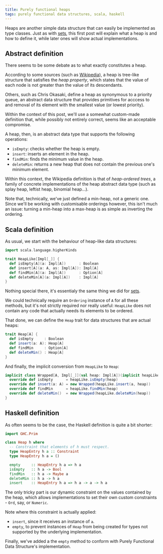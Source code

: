 ```yaml
---
title: Purely functional heaps
tags: purely functional data structures, scala, haskell
---
```


Heaps are another simple data structure that can easily be implemented as type classes. Just as with
[sets](/posts/2014-08-21-purely-functional-sets.html), this first post will explain what a heap
is and how to define it, while later ones will show actual implementations.

<!--more-->

## Abstract definition
There seems to be some debate as to what exactly constitutes a heap.

According to some sources (such as [Wikipedia](http://en.wikipedia.org/wiki/Heap_(data_structure))), a heap is tree-like
structure that satisfies the _heap property_, which states that the value of each node is not greater than the value of
its descendants.

Others, such as Chris Okasaki, define a heap as synonymous to a priority queue, an abstract data structure that provides
primitives for acccess to and removal of its element with the smallest value (or lowest priority).

Within the context of this post, we'll use a somewhat custom-made definition that, while possibly not entirely correct,
seems like an acceptable compromise.

A heap, then, is an abstract data type that supports the following operations:

* `isEmpty`: checks whether the heap is empty.
* `insert`: inserts an element in the heap.
* `findMin`: finds the minimum value in the heap.
* `deleteMin`: returns a new heap that does not contain the previous one's minimum element.

Within this context, the Wikipedia definition is that of _heap-ordered trees_, a family of concrete implementations of
the heap abstract data type (such as splay heap, leftist heap, binomial heap...).

Note that, technically, we've just defined a min-heap, not a generic one. Since we'll be working with customisable
orderings however, this isn't much an issue: turning a min-heap into a max-heap is as simple as inverting
the ordering.


## Scala definition
As usual, we start with the behaviour of heap-like data structures:
```scala
import scala.language.higherKinds

trait HeapLike[Impl[_]] {
  def isEmpty[A](a: Impl[A])      : Boolean
  def insert[A](a: A, as: Impl[A]): Impl[A]
  def findMin[A](a: Impl[A])      : Option[A]
  def deleteMin[A](a: Impl[A])    : Impl[A]
}
```

Nothing special there, it's essentialy the same thing we did for
[sets](2014-08-21-purely-functional-sets.html#scala-definition).

We could technically require an `Ordering` instance of `A` for all these methods, but it's not strictly required nor
really useful: `HeapLike` does not contain any code that actually needs its elements to be ordered.

That done, we can define the `Heap` trait for data structures that are actual heaps:
```scala
trait Heap[A] {
  def isEmpty     : Boolean
  def insert(a: A): Heap[A]
  def findMin     : Option[A]
  def deleteMin() : Heap[A]
}
```
And finally, the implicit conversion from `HeapLike` to `Heap`:
```scala
implicit class Wrapped[A, Impl[_]](val heap: Impl[A])(implicit heapLike: HeapLike[Impl]) extends Heap[A] {
  override def isEmpty      = heapLike.isEmpty(heap)
  override def insert(a: A) = new Wrapped(heapLike.insert(a, heap))
  override def findMin      = heapLike.findMin(heap)
  override def deleteMin()  = new Wrapped(heapLike.deleteMin(heap))
}
```


## Haskell definition
As often seems to be the case, the Haskell definition is quite a bit shorter:
```haskell
import GHC.Prim

class Heap h where
  -- Constraint that elements of h must respect.
  type HeapEntry h a :: Constraint
  type HeapEntry h a = ()

  empty     :: HeapEntry h a => h a
  isEmpty   :: h a -> Bool
  findMin   :: h a -> Maybe a
  deleteMin :: h a -> h a
  insert    :: HeapEntry h a => h a -> a -> h a
```

The only tricky part is our dynamic constraint on the values contained by the heap, which allows implementations
to set their own custom constraints - `Ord`, say, or `Numeric`.

Note where this constraint is actually applied:

* `insert`, since it receives an instance of `a`.
* `empty`, to prevent instances of `Heap` from being created for types not supported by the underlying implementation.

Finally, we've added a the `empty` method to conform with Purely Functional Data Structure's implementation.
